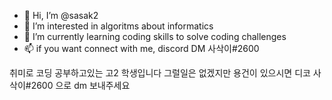 - 👋 Hi, I’m @sasak2
- 👀 I’m interested in algoritms about informatics
- 🌱 I’m currently learning coding skills to solve coding challenges
- 📫 if you want connect with me,  discord DM 사삭이#2600

취미로 코딩 공부하고있는 고2 학생입니다
그럴일은 없겠지만 용건이 있으시면 디코 사삭이#2600 으로 dm 보내주세요


